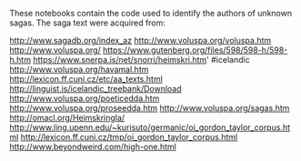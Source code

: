 These notebooks contain the code used to identify the authors of unknown sagas.  The saga text were acquired from:

http://www.sagadb.org/index_az
http://www.voluspa.org/voluspa.htm
http://www.voluspa.org/
https://www.gutenberg.org/files/598/598-h/598-h.htm
https://www.snerpa.is/net/snorri/heimskri.htm' #icelandic
http://www.voluspa.org/havamal.htm
http://lexicon.ff.cuni.cz/etc/aa_texts.html
http://linguist.is/icelandic_treebank/Download
http://www.voluspa.org/poeticedda.htm
http://www.voluspa.org/proseedda.htm
http://www.voluspa.org/sagas.htm
http://omacl.org/Heimskringla/
http://www.ling.upenn.edu/~kurisuto/germanic/oi_gordon_taylor_corpus.html
http://lexicon.ff.cuni.cz/tmp/oi_gordon_taylor_corpus.html
http://www.beyondweird.com/high-one.html

